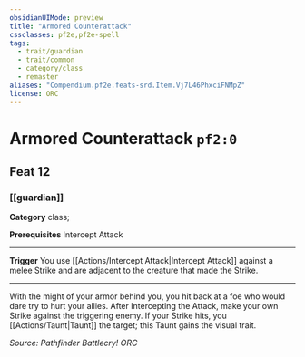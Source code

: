 ```yaml
---
obsidianUIMode: preview
title: "Armored Counterattack"
cssclasses: pf2e,pf2e-spell
tags:
  - trait/guardian
  - trait/common
  - category/class
  - remaster
aliases: "Compendium.pf2e.feats-srd.Item.Vj7L46PhxciFNMpZ"
license: ORC
---
```

# Armored Counterattack `pf2:0`
## Feat 12
### [[guardian]]

**Category** class; 



**Prerequisites** Intercept Attack
* * *
**Trigger** You use [[Actions/Intercept Attack|Intercept Attack]] against a melee Strike and are adjacent to the creature that made the Strike.

* * *

With the might of your armor behind you, you hit back at a foe who would dare try to hurt your allies. After Intercepting the Attack, make your own Strike against the triggering enemy. If your Strike hits, you [[Actions/Taunt|Taunt]] the target; this Taunt gains the visual trait.

*Source: Pathfinder Battlecry!*
*ORC*